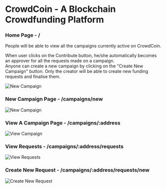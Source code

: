 # CrowdCoin - A Blockchain Crowdfunding Platform


### Home Page - /

People will be able to view all the campaigns currently active on CrowdCoin.

When user clicks on the Contribute button, he/she automatically becomes an approver for all the requests made on a campaign.  
Anyone can create a new campaign by clicking on the "Create New Campaign" button. Only the creator will be able to create new funding requests and finalise them.

![New Campaign](https://github.com/zerefwayne/kickstarter-ethereum-version/blob/master/Screenshots/home.png "New Campaign Page")

### New Campaign Page - /campaigns/new


![New Campaign](https://github.com/zerefwayne/kickstarter-ethereum-version/blob/master/Screenshots/campaign_new.png "New Campaign Page")

### View A Campaign Page - /campaigns/:address

![View Campaign](https://github.com/zerefwayne/kickstarter-ethereum-version/blob/master/Screenshots/view_campaign.png "View Campaign")

### View Requests - /campaigns/:address/requests

![View Requests](https://github.com/zerefwayne/kickstarter-ethereum-version/blob/master/Screenshots/requests.png "View Requests")

### Create New Request - /campaigns/:address/requests/new

![Create New Request](https://github.com/zerefwayne/kickstarter-ethereum-version/blob/master/Screenshots/request_new.png "Create New Request")
